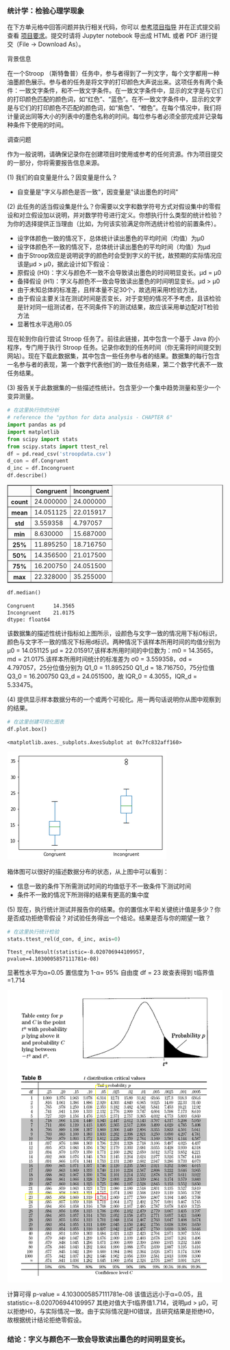 
### 统计学：检验心理学现象

在下方单元格中回答问题并执行相关代码，你可以 [参考项目指导](https://github.com/udacity/new-dand-advanced-china/blob/master/%E6%A3%80%E9%AA%8C%E5%BF%83%E7%90%86%E5%AD%A6%E7%8E%B0%E8%B1%A1/%E7%BB%9F%E8%AE%A1%E5%AD%A6%EF%BC%9A%E6%A3%80%E9%AA%8C%E5%BF%83%E7%90%86%E5%AD%A6%E7%8E%B0%E8%B1%A1.md) 并在正式提交前查看 [项目要求](https://review.udacity.com/#!/rubrics/305/view)。提交时请将 Jupyter notebook 导出成 HTML 或者 PDF 进行提交（File -> Download As）。

背景信息

在一个Stroop （斯特鲁普）任务中，参与者得到了一列文字，每个文字都用一种油墨颜色展示。参与者的任务是将文字的打印颜色大声说出来。这项任务有两个条件：一致文字条件，和不一致文字条件。在一致文字条件中，显示的文字是与它们的打印颜色匹配的颜色词，如“红色”、“蓝色”。在不一致文字条件中，显示的文字是与它们的打印颜色不匹配的颜色词，如“紫色”、“橙色”。在每个情况中，我们将计量说出同等大小的列表中的墨色名称的时间。每位参与者必须全部完成并记录每种条件下使用的时间。

调查问题

作为一般说明，请确保记录你在创建项目时使用或参考的任何资源。作为项目提交的一部分，你将需要报告信息来源。

(1) 我们的自变量是什么？因变量是什么？

* 自变量是"字义与颜色是否一致"，因变量是"读出墨色的时间"

(2) 此任务的适当假设集是什么？你需要以文字和数学符号方式对假设集中的零假设和对立假设加以说明，并对数学符号进行定义。你想执行什么类型的统计检验？为你的选择提供正当理由（比如，为何该实验满足你所选统计检验的前置条件）。

* 设字体颜色一致的情况下，总体统计读出墨色的平均时间（均值）为μ0
* 设字体颜色不一致的情况下，总体统计读出墨色的平均时间（均值）为μd
* 由于Stroop效应是说明说字的颜色时会受到字义的干扰，故预期的实际情况应该是μd > μ0，据此设计如下假设：
* 原假设 (H0)：字义与颜色不一致不会导致读出墨色的时间明显变长。μd = μ0
* 备择假设 (H1)：字义与颜色不一致会导致读出墨色的时间明显变长。μd > μ0
* 由于未知总体的标准差，且样本量不足30个，故选用采用t检验方法，
* 由于假设主要关注在测试时间是否变长，对于变短的情况不予考虑，且该检验是针对同一组测试者，在不同条件下的测试结果，故应该采用单边配对T检验方法
* 显著性水平选用0.05

现在轮到你自行尝试 Stroop 任务了。前往此链接，其中包含一个基于 Java 的小程序，专门用于执行 Stroop 任务。记录你收到的任务时间（你无需将时间提交到网站）。现在下载此数据集，其中包含一些任务参与者的结果。数据集的每行包含一名参与者的表现，第一个数字代表他们的一致任务结果，第二个数字代表不一致任务结果。

(3) 报告关于此数据集的一些描述性统计。包含至少一个集中趋势测量和至少一个变异测量。


```python
# 在这里执行你的分析
# reference the "python for data analysis - CHAPTER 6"
import pandas as pd
import matplotlib
from scipy import stats
from scipy.stats import ttest_rel
df = pd.read_csv('stroopdata.csv')
d_con = df.Congruent
d_inc = df.Incongruent
df.describe()
```




<div>
<style>
    .dataframe thead tr:only-child th {
        text-align: right;
    }

    .dataframe thead th {
        text-align: left;
    }

    .dataframe tbody tr th {
        vertical-align: top;
    }
</style>
<table border="1" class="dataframe">
  <thead>
    <tr style="text-align: right;">
      <th></th>
      <th>Congruent</th>
      <th>Incongruent</th>
    </tr>
  </thead>
  <tbody>
    <tr>
      <th>count</th>
      <td>24.000000</td>
      <td>24.000000</td>
    </tr>
    <tr>
      <th>mean</th>
      <td>14.051125</td>
      <td>22.015917</td>
    </tr>
    <tr>
      <th>std</th>
      <td>3.559358</td>
      <td>4.797057</td>
    </tr>
    <tr>
      <th>min</th>
      <td>8.630000</td>
      <td>15.687000</td>
    </tr>
    <tr>
      <th>25%</th>
      <td>11.895250</td>
      <td>18.716750</td>
    </tr>
    <tr>
      <th>50%</th>
      <td>14.356500</td>
      <td>21.017500</td>
    </tr>
    <tr>
      <th>75%</th>
      <td>16.200750</td>
      <td>24.051500</td>
    </tr>
    <tr>
      <th>max</th>
      <td>22.328000</td>
      <td>35.255000</td>
    </tr>
  </tbody>
</table>
</div>




```python
df.median()
```




    Congruent      14.3565
    Incongruent    21.0175
    dtype: float64



该数据集的描述性统计指标如上图所示，设颜色与文字一致的情况用下标0标识，颜色与文字不一致的情况下标用d标识。两种情况下该样本所用时间的均值分别为 μ0 = 14.051125 μd  = 22.015917,该样本所用时间的中位数为：m0 = 14.3565，md = 21.0175.该样本所用时间统计的标准差为 σ0 = 3.559358，σd = 4.797057，25分位值分别为 Q1_0 = 11.895250	Q1_d = 18.716750，75分位值 Q3_0 = 16.200750	Q3_d = 24.051500，故 IQR_0 = 4.3055，IQR_d = 5.33475。

(4) 提供显示样本数据分布的一个或两个可视化。用一两句话说明你从图中观察到的结果。


```python
# 在这里创建可视化图表
df.plot.box()
```




    <matplotlib.axes._subplots.AxesSubplot at 0x7fc832aff160>




![](https://github.com/erickzy/ND002_DA_PROJECT1_Psychology-phenomenon/raw/master/img/output_8_1.png)


箱体图可以很好的描述数据分布的状态，从上图中可以看到：
* 信息一致的条件下所需测试时间的均值低于不一致条件下测试时间
* 条件不一致的情况下所测得的结果有更高的集中度

(5) 现在，执行统计测试并报告你的结果。你的置信水平和关键统计值是多少？你是否成功拒绝零假设？对试验任务得出一个结论。结果是否与你的期望一致？


```python
# 在这里执行统计检验
stats.ttest_rel(d_con, d_inc, axis=0)
```




    Ttest_relResult(statistic=-8.020706944109957, pvalue=4.1030005857111781e-08)



显著性水平为α=0.05 置信度为 1-α= 95%
自由度 df = 23
故查表得到 t临界值=1.714

![](https://github.com/erickzy/ND002_DA_PROJECT1_Psychology-phenomenon/raw/master/img/ttable.PNG)

计算可得
p-value = 4.1030005857111781e-08 该值远远小于α=0.05，且statistic=-8.020706944109957 其绝对值大于t临界值1.714，说明μd > μ0，可以拒绝H0，与实际情况一致。由于实际情况是H0错误，且研究结果是拒绝H0，故根据统计结论拒绝零假设。
### 结论：字义与颜色不一致会导致读出墨色的时间明显变长。


